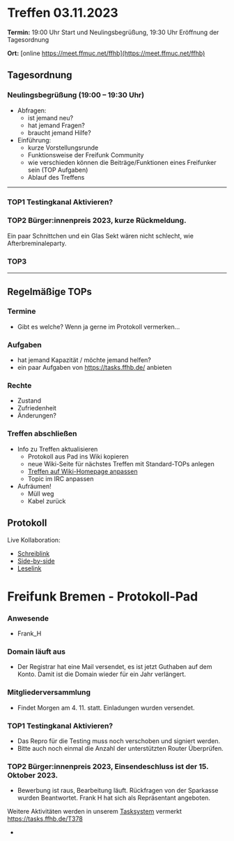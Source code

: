 # Treffen 03.11.2023

**Termin:** 19:00 Uhr Start und Neulingsbegrüßung, 19:30 Uhr Eröffnung der Tagesordnung

**Ort:** [online https://meet.ffmuc.net/ffhb](https://meet.ffmuc.net/ffhb)

## Tagesordnung
### Neulingsbegrüßung (19:00 – 19:30 Uhr)

- Abfragen:
    - ist jemand neu?
    - hat jemand Fragen?
    - braucht jemand Hilfe?
- Einführung:
    - kurze Vorstellungsrunde
    - Funktionsweise der Freifunk Community
    - wie verschieden können die Beiträge/Funktionen eines Freifunker sein (TOP Aufgaben)
    - Ablauf des Treffens

---
### TOP1 Testingkanal Aktivieren?


### TOP2 Bürger:innenpreis 2023, kurze Rückmeldung.
Ein paar Schnittchen und ein Glas Sekt wären nicht schlecht, wie Afterbreminaleparty.


### TOP3


---
## Regelmäßige TOPs

### Termine

- Gibt es welche? Wenn ja gerne im Protokoll vermerken...

### Aufgaben

- hat jemand Kapazität / möchte jemand helfen?
- ein paar Aufgaben von https://tasks.ffhb.de/ anbieten

### Rechte

- Zustand
- Zufriedenheit
- Änderungen?

### Treffen abschließen

- Info zu Treffen aktualisieren
  - Protokoll aus Pad ins Wiki kopieren
  - neue Wiki-Seite für nächstes Treffen mit Standard-TOPs anlegen
  - [Treffen auf Wiki-Homepage anpassen](https://wiki.bremen.freifunk.net/Home)
  - Topic im IRC anpassen
- Aufräumen!
  - Müll weg
  - Kabel zurück

## Protokoll

Live Kollaboration:

* [Schreiblink](https://hackmd.io/AwDgnA7ATArKC0BGGBjAzPALAUzSeARgYgGzxQAmEFFwiKBEKAhkA===?edit)
* [Side-by-side](https://hackmd.io/AwDgnA7ATArKC0BGGBjAzPALAUzSeARgYgGzxQAmEFFwiKBEKAhkA===?both)
* [Leselink](https://hackmd.io/AwDgnA7ATArKC0BGGBjAzPALAUzSeARgYgGzxQAmEFFwiKBEKAhkA===?view)

# Freifunk Bremen - Protokoll-Pad

### Anwesende
- Frank_H


### Domain läuft aus
* Der Registrar hat eine Mail versendet, es ist jetzt Guthaben auf dem Konto.
Damit ist die Domain wieder für ein Jahr verlängert. 

### Mitgliederversammlung
* Findet Morgen am 4. 11. statt. Einladungen wurden versendet.

### TOP1 Testingkanal Aktivieren?
* Das Repro für die Testing muss noch verschoben und signiert werden.
* Bitte auch noch einmal die Anzahl der unterstützten Router Überprüfen.

### TOP2 Bürger:innenpreis 2023, Einsendeschluss ist der 15. Oktober 2023.
* Bewerbung ist raus, Bearbeitung läuft. Rückfragen von der Sparkasse wurden Beantwortet.
Frank H hat sich als Repräsentant angeboten.

Weitere Aktivitäten werden in unserem [Tasksystem](https://tasks.ffhb.de) vermerkt
https://tasks.ffhb.de/T378

- 